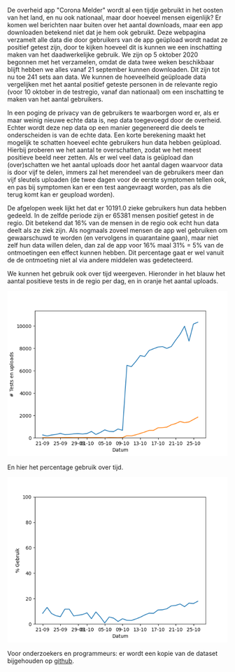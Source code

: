 
De overheid app "Corona Melder" wordt al een tijdje gebruikt in het oosten van het land, en nu ook nationaal, maar door hoeveel mensen eigenlijk? Er komen wel berichten naar buiten over het aantal downloads, maar een app downloaden betekend niet dat je hem ook gebruikt. Deze webpagina verzamelt alle data die door gebruikers van de app geüpload wordt nadat ze positief getest zijn, door te kijken hoeveel dit is kunnen we een inschatting maken van het daadwerkelijke gebruik. We zijn op 5 oktober 2020 begonnen met het verzamelen, omdat de data twee weken beschikbaar blijft hebben we alles vanaf 21 september kunnen downloaden. Dit zijn tot nu toe 241 sets aan data. We kunnen de hoeveelheid geüploade data vergelijken met het aantal positief geteste personen in de relevante regio (voor 10 oktober in de testregio, vanaf dan nationaal) om een inschatting te maken van het aantal gebruikers.

In een poging de privacy van de gebruikers te waarborgen word er, als er maar weinig nieuwe echte data is, nep data toegevoegd door de overheid. Echter wordt deze nep data op een manier gegenereerd die deels te onderscheiden is van de echte data. Een korte berekening maakt het mogelijk te schatten hoeveel echte gebruikers hun data hebben geüpload. Hierbij proberen we het aantal te overschatten, zodat we het meest positieve beeld neer zetten. Als er wel veel data is geüpload dan (over)schatten we het aantal uploads door het aantal dagen waarvoor data is door vijf te delen, immers zal het merendeel van de gebruikers meer dan vijf sleutels uploaden (de twee dagen voor de eerste symptomen tellen ook, en pas bij symptomen kan er een test aangevraagt worden, pas als die terug komt kan er geupload worden).

De afgelopen week lijkt het dat er 10191.0 zieke gebruikers hun data hebben gedeeld. In de zelfde periode zijn er 65381 mensen positief getest in de regio. Dit betekend dat 16% van de mensen in de regio ook echt hun data deelt als ze ziek zijn. Als nogmaals zoveel mensen de app wel gebruiken om gewaarschuwd te worden (en vervolgens in quarantaine gaan), maar niet zelf hun data willen delen, dan zal de app voor 16% maal 31% = 5% van de ontmoetingen een effect kunnen hebben. Dit percentage gaat er wel vanuit de de ontmoeting niet al via andere middelen was gedetecteerd.

We kunnen het gebruik ook over tijd weergeven. Hieronder in het blauw het aantal positieve tests in de regio per dag, en in oranje het aantal uploads.

![Plot van uploads en positieve tests over tijd.](plot_abs.png)

En hier het percentage gebruik over tijd.

![Plot van percentage gebruik over tijd.](plot_rel.png)

Voor onderzoekers en programmeurs: er wordt een kopie van de dataset bijgehouden op [github](https://github.com/jorants/CoronaMelderCDN).

